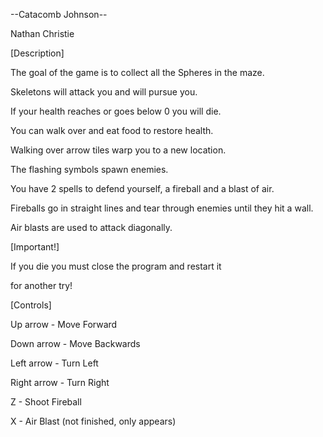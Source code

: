 --Catacomb Johnson--

 Nathan Christie




[Description]

The goal of the game is to collect all the Spheres in the maze.

Skeletons will attack you and will pursue you.

If your health reaches or goes below 0 you will die.

You can walk over and eat food to restore health.

Walking over arrow tiles warp you to a new location.

The flashing symbols spawn enemies.

You have 2 spells to defend yourself, a fireball and a blast of air.

Fireballs go in straight lines and tear through enemies until they hit a wall.

Air blasts are used to attack diagonally.



[Important!]

If you die you must close the program and restart it

for another try!



[Controls]

Up arrow - Move Forward

Down arrow - Move Backwards

Left arrow - Turn Left

Right arrow - Turn Right

Z - Shoot Fireball

X - Air Blast (not finished, only appears)
